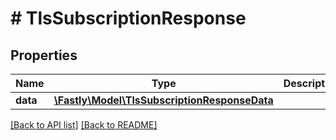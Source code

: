 # # TlsSubscriptionResponse

## Properties

Name | Type | Description | Notes
------------ | ------------- | ------------- | -------------
**data** | [**\Fastly\Model\TlsSubscriptionResponseData**](TlsSubscriptionResponseData.md) |  | [optional] 


[[Back to API list]](../../README.md#endpoints) [[Back to README]](../../README.md)
